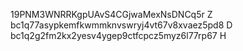 19PNM3WNRRKgpUAvS4CGjwaMexNsDNCq5r Z
bc1q77asypkemfkwmmknvswryj4vt67v8xvaez5pd8 D
bc1q2g2fm2kx2yesv4ygep9ctfcpcz5myz6l77rp67 H
